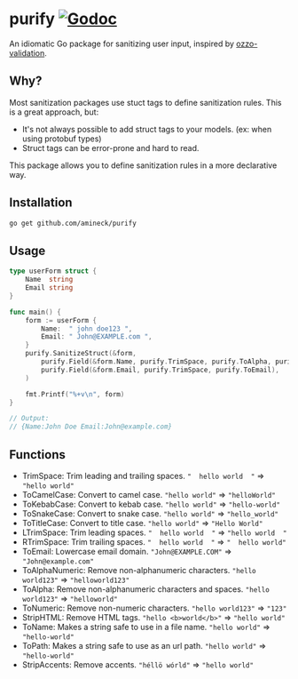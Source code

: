 # purify [![Godoc](https://godoc.org/github.com/amineck/purify?status.svg)](https://godoc.org/github.com/amineck/purify)

An idiomatic Go package for sanitizing user input, inspired by [ozzo-validation](https://github.com/go-ozzo/ozzo-validation).

## Why?

Most sanitization packages use stuct tags to define sanitization rules. This is a great approach, but:
- It's not always possible to add struct tags to your models. (ex: when using protobuf types)
- Struct tags can be error-prone and hard to read.

This package allows you to define sanitization rules in a more declarative way.

## Installation

```bash
go get github.com/amineck/purify
```

## Usage

```go
type userForm struct {
	Name  string
	Email string
}

func main() {
	form := userForm {
		Name:  " john doe123 ",
		Email: " John@EXAMPLE.com ",
	}
    purify.SanitizeStruct(&form,
        purify.Field(&form.Name, purify.TrimSpace, purify.ToAlpha, purify.ToTitleCase),
        purify.Field(&form.Email, purify.TrimSpace, purify.ToEmail),
    )

	fmt.Printf("%+v\n", form)
}

// Output:
// {Name:John Doe Email:John@example.com}
```

## Functions

* TrimSpace: Trim leading and trailing spaces. `"  hello world  "` => `"hello world"`
* ToCamelCase: Convert to camel case. `"hello world"` => `"helloWorld"`
* ToKebabCase: Convert to kebab case. `"hello world"` => `"hello-world"`
* ToSnakeCase: Convert to snake case. `"hello world"` => `"hello_world"`
* ToTitleCase: Convert to title case. `"hello world"` => `"Hello World"`
* LTrimSpace: Trim leading spaces. `"  hello world  "` => `"hello world  "`
* RTrimSpace: Trim trailing spaces. `"  hello world  "` => `"  hello world"`
* ToEmail: Lowercase email domain. `"John@EXAMPLE.COM"` => `"John@example.com"`
* ToAlphaNumeric: Remove non-alphanumeric characters. `"hello world123"` => `"helloworld123"`
* ToAlpha: Remove non-alphanumeric characters and spaces. `"hello world123"` => `"helloworld"`
* ToNumeric: Remove non-numeric characters. `"hello world123"` => `"123"`
* StripHTML: Remove HTML tags. `"hello <b>world</b>"` => `"hello world"`
* ToName: Makes a string safe to use in a file name. `"hello world"` => `"hello-world"`
* ToPath: Makes a string safe to use as an url path. `"hello world"` => `"hello-world"`
* StripAccents: Remove accents. `"héllö wórld"` => `"hello world"`